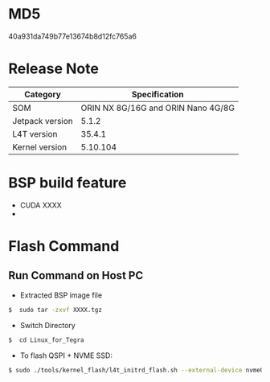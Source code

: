 
# MD5
40a931da749b77e13674b8d12fc765a6

# Release Note
| Category | Specification |
|----------|--------------|
| SOM | ORIN NX 8G/16G and ORIN Nano 4G/8G |
| Jetpack version | 5.1.2 |
| L4T version | 35.4.1 |
| Kernel version | 5.10.104 |

# BSP build feature
- CUDA XXXX
- 

# Flash Command
## Run Command on Host PC
- Extracted BSP image file
``` bash
$  sudo tar -zxvf XXXX.tgz
```
- Switch Directory
``` bash
$  cd Linux_for_Tegra
```
- To flash QSPI + NVME SSD:
``` bash
$ sudo ./tools/kernel_flash/l4t_initrd_flash.sh --external-device nvme0n1p1 -c tools/kernel_flash/flash_l4t_external.xml -p "-c bootloader/t186ref/cfg/flash_t234_qspi.xml" --showlogs --network usb0 jetson-orin-epcr7300-a1 internal
```